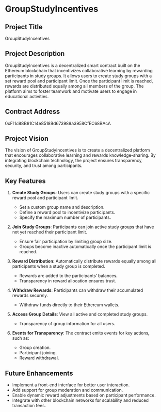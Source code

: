 # GroupStudyIncentives

## Project Title
GroupStudyIncentives

## Project Description
GroupStudyIncentives is a decentralized smart contract built on the Ethereum blockchain that incentivizes collaborative learning by rewarding participants in study groups. It allows users to create study groups with a set reward pool and participant limit. Once the participant limit is reached, rewards are distributed equally among all members of the group. The platform aims to foster teamwork and motivate users to engage in educational activities.

## Contract Address
0xF11d88B81C14e8518Bd673988a3958CfEC68BAcA

## Project Vision
The vision of GroupStudyIncentives is to create a decentralized platform that encourages collaborative learning and rewards knowledge-sharing. By integrating blockchain technology, the project ensures transparency, security, and trust among participants.

## Key Features
1. **Create Study Groups**: Users can create study groups with a specific reward pool and participant limit.
   - Set a custom group name and description.
   - Define a reward pool to incentivize participants.
   - Specify the maximum number of participants.

2. **Join Study Groups**: Participants can join active study groups that have not yet reached their participant limit.
   - Ensure fair participation by limiting group size.
   - Groups become inactive automatically once the participant limit is reached.

3. **Reward Distribution**: Automatically distribute rewards equally among all participants when a study group is completed.
   - Rewards are added to the participants' balances.
   - Transparency in reward allocation ensures trust.

4. **Withdraw Rewards**: Participants can withdraw their accumulated rewards securely.
   - Withdraw funds directly to their Ethereum wallets.

5. **Access Group Details**: View all active and completed study groups.
   - Transparency of group information for all users.

6. **Events for Transparency**: The contract emits events for key actions, such as:
   - Group creation.
   - Participant joining.
   - Reward withdrawal.

## Future Enhancements
- Implement a front-end interface for better user interaction.
- Add support for group moderation and communication.
- Enable dynamic reward adjustments based on participant performance.
- Integrate with other blockchain networks for scalability and reduced transaction fees.

